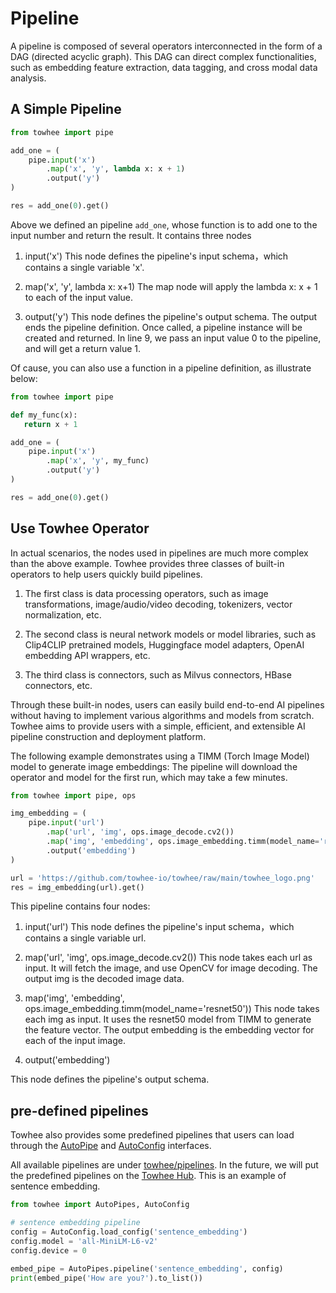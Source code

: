 # Pipeline
A pipeline is composed of several operators interconnected in the form of a DAG (directed acyclic graph). This DAG can direct complex functionalities, such as embedding feature extraction, data tagging, and cross modal data analysis.

## A Simple Pipeline 

```python
from towhee import pipe

add_one = (
    pipe.input('x')
        .map('x', 'y', lambda x: x + 1)
        .output('y')
)

res = add_one(0).get()
```
Above we defined an pipeline `add_one`, whose function is to add one to the input number and return the result. It contains three nodes

1. input('x')
This node defines the pipeline's input schema，which contains a single variable 'x'.

2. map('x', 'y', lambda x: x+1)
The map node will apply the lambda x: x + 1 to each of the input value.

3. output('y')
  This node defines the pipeline's output schema. The output ends the pipeline definition. Once called, a pipeline instance will be created and returned.
In line 9, we pass an input value 0 to the pipeline, and will get a return value 1. 

Of cause, you can also use a function in a pipeline definition, as illustrate below:

```python
from towhee import pipe

def my_func(x):
   return x + 1

add_one = (
    pipe.input('x')
        .map('x', 'y', my_func)
        .output('y')
)

res = add_one(0).get()
```
## Use Towhee Operator
In actual scenarios, the nodes used in pipelines are much more complex than the above example. Towhee provides three classes of built-in operators to help users quickly build pipelines.

1. The first class is data processing operators, such as image transformations, image/audio/video decoding, tokenizers, vector normalization, etc.

2. The second class is neural network models or model libraries, such as Clip4CLIP pretrained models, Huggingface model adapters, OpenAI embedding API wrappers, etc.

3. The third class is connectors, such as Milvus connectors, HBase connectors, etc.

Through these built-in nodes, users can easily build end-to-end AI pipelines without having to implement various algorithms and models from scratch. Towhee aims to provide users with a simple, efficient, and extensible AI pipeline construction and deployment platform. 


The following example demonstrates using a TIMM (Torch Image Model) model to generate image embeddings:
The pipeline will download the operator and model for the first run, which may take a few minutes. 
```python
from towhee import pipe, ops

img_embedding = (
    pipe.input('url')
        .map('url', 'img', ops.image_decode.cv2())
        .map('img', 'embedding', ops.image_embedding.timm(model_name='resnet50'))
        .output('embedding')
)

url = 'https://github.com/towhee-io/towhee/raw/main/towhee_logo.png'
res = img_embedding(url).get()
```
This pipeline contains four nodes:

1. input('url')
  This node defines the pipeline's input schema，which contains a single variable url.

2. map('url', 'img', ops.image_decode.cv2())
This node takes each url as input. It will fetch the image, and use OpenCV for image decoding. The output img is the decoded image data.

3. map('img', 'embedding', ops.image_embedding.timm(model_name='resnet50'))
This node takes each img as input. It uses the resnet50 model from TIMM to generate the feature vector. The output embedding is the embedding vector for each of the input image.

4. output('embedding')

This node defines the pipeline's output schema.

## pre-defined pipelines
Towhee also provides some predefined pipelines that users can load through the [AutoPipe](https://github.com/towhee-io/towhee/blob/main/towhee/runtime/auto_pipes.py) and [AutoConfig](https://github.com/towhee-io/towhee/blob/main/towhee/runtime/auto_config.py) interfaces.

All available pipelines are under [towhee/pipelines](https://github.com/towhee-io/towhee/tree/main/towhee/pipelines).
In the future, we will put the predefined pipelines on the [Towhee Hub](https://towhee.io/).
This is an example of sentence embedding.
```python
from towhee import AutoPipes, AutoConfig

# sentence embedding pipeline
config = AutoConfig.load_config('sentence_embedding')
config.model = 'all-MiniLM-L6-v2'
config.device = 0

embed_pipe = AutoPipes.pipeline('sentence_embedding', config)
print(embed_pipe('How are you?').to_list())
```